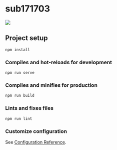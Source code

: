 # sub171703
<img src="https://user-images.githubusercontent.com/72240062/145918661-a567a961-6311-4647-944f-9a5dc0d878f6.png" />



## Project setup
```
npm install
```

### Compiles and hot-reloads for development
```
npm run serve
```

### Compiles and minifies for production
```
npm run build
```

### Lints and fixes files
```
npm run lint
```

### Customize configuration
See [Configuration Reference](https://cli.vuejs.org/config/).

